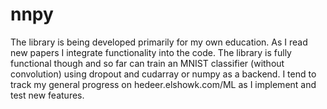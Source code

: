 # nnpy
The library is being developed primarily for my own education.  As I read new papers I integrate functionality into the code.  The library is fully functional though and so far can train an MNIST classifier (without convolution) using dropout and cudarray or numpy as a backend.  I tend to track my general progress on hedeer.elshowk.com/ML as I implement and test new features.
